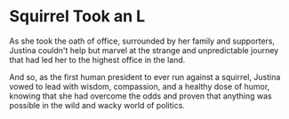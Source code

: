 # Squirrel Took an L


As she took the oath of office, surrounded by her family and supporters, Justina couldn't help but marvel at the strange and unpredictable journey that had led her to the highest office in the land.

And so, as the first human president to ever run against a squirrel, Justina vowed to lead with wisdom, compassion, and a healthy dose of humor, knowing that she had overcome the odds and proven that anything was possible in the wild and wacky world of politics.
